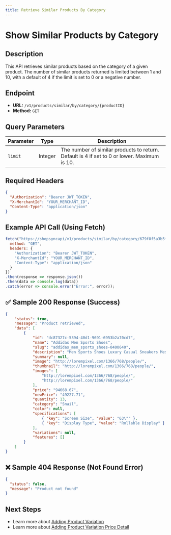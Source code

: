 ```yaml
---
title: Retrieve Similar Products By Category
---
```

# Show Similar Products by Category

##  Description
This API retrieves similar products based on the category of a given product. The number of similar products returned is limited between 1 and 10, with a default of 4 if the limit is set to 0 or a negative number.

##  Endpoint
- **URL:** `/v1/products/similar/by/category/{productID}`
- **Method:** `GET`

## Query Parameters

| Parameter | Type   | Description |
|-----------|--------|-------------|
| `limit`   | Integer | The number of similar products to return. Default is 4 if set to 0 or lower. Maximum is 10. |

##  Required Headers
```json
{
  "Authorization": "Bearer JWT_TOKEN",
  "X-MerchantId": "YOUR_MERCHANT_ID",
  "Content-Type": "application/json"
}
```

##  Example API Call (Using Fetch)
```javascript
fetch("https://shopsyncapi/v1/products/similar/by/category/679f8f5a3b5f2173201c2582?limit=4", {
  method: "GET",
  headers: {
    "Authorization": "Bearer JWT_TOKEN",
    "X-MerchantId": "YOUR_MERCHANT_ID",
    "Content-Type": "application/json"
  }
})
.then(response => response.json())
.then(data => console.log(data))
.catch(error => console.error("Error:", error));
```

## ✅ Sample 200 Response (Success)
```json
{
    "status": true,
    "message": "Product retrieved",
    "data": [
        {
            "id": "dc87327c-5394-40d1-9691-6953b2a70cd7",
            "name": "Addidas Men Sports Shoes",
            "slug": "addidas_men_sports_shoes-0400640",
            "description": "Men Sports Shoes Luxury Casual Sneakers Mesh Running Shoes",
            "summary": null,
            "image": "http://lorempixel.com/1366/768/people/",
            "thumbnail": "http://lorempixel.com/1366/768/people/",
            "images": [
                "http://lorempixel.com/1366/768/people/",
                "http://lorempixel.com/1366/768/people/"
            ],
            "price": "94668.67",
            "newPrice": "49227.71",
            "quantity": 13,
            "category": "Snail",
            "color": null,
            "specifications": [
                { "key": "Screen Size", "value": "63\"" },
                { "key": "Display Type", "value": "Rollable Display" }
            ],
            "variations": null,
            "features": []
        }
    ]
}
```

## ❌ Sample 404 Response (Not Found Error)
```json
{
  "status": false,
  "message": "Product not found"
}
```

##  Next Steps
- Learn more about [Adding Product Variation](./update-product-variation-price-detail.md)
- Learn more about [Adding Product Variation Price Detail](./delete-product-variation-price-detail.md)

